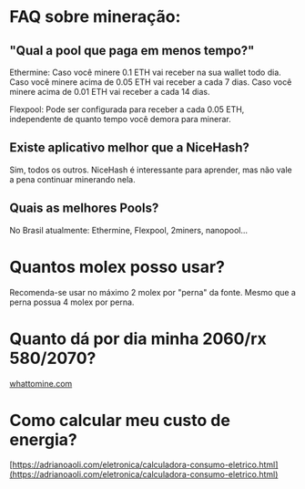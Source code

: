 # FAQ sobre mineração:


## "Qual a pool que paga em menos tempo?"

Ethermine:
Caso você minere 0.1 ETH vai receber na sua wallet todo dia.
Caso você minere acima de 0.05 ETH vai receber a cada 7 dias.
Caso você minere acima de 0.01 ETH vai receber a cada 14 dias.

Flexpool:
Pode ser configurada para receber a cada 0.05 ETH, independente de quanto tempo você demora para minerar.

## Existe aplicativo melhor que a NiceHash?

Sim, todos os outros.
NiceHash é interessante para aprender, mas não vale a pena continuar minerando nela.

## Quais as melhores Pools?

No Brasil atualmente: Ethermine, Flexpool, 2miners, nanopool...

# Quantos molex posso usar?

Recomenda-se usar no máximo 2 molex por "perna" da fonte. Mesmo que a perna possua 4 molex por perna.

# Quanto dá por dia minha 2060/rx 580/2070?

[whattomine.com](whattomine.com)

# Como calcular meu custo de energia?

[https://adrianoaoli.com/eletronica/calculadora-consumo-eletrico.html](https://adrianoaoli.com/eletronica/calculadora-consumo-eletrico.html)
